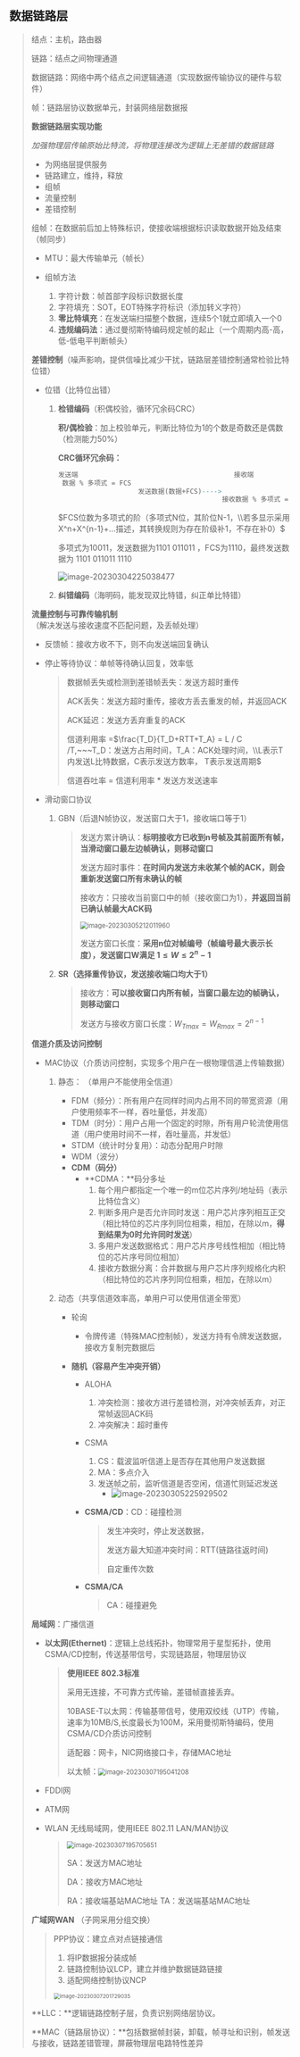 ## **数据链路层**

> 结点：主机，路由器
>
> 链路：结点之间物理通道
>
> 数据链路：网络中两个结点之间逻辑通道（实现数据传输协议的硬件与软件）
>
> 帧：链路层协议数据单元，封装网络层数据报
>
> **数据链路层实现功能**
>
> *加强物理层传输原始比特流，将物理连接改为逻辑上无差错的数据链路*
>
> - 为网络层提供服务
> - 链路建立，维持，释放
> - 组帧
> - 流量控制
> - 差错控制
>
> 组帧：在数据前后加上特殊标识，使接收端根据标识读取数据开始及结束（帧同步）
>
> - MTU：最大传输单元（帧长）
>
> - 组帧方法
>
>   1. 字符计数：帧首部字段标识数据长度
>   2. 字符填充：SOT，EOT特殊字符标识（添加转义字符）
>   3. **零比特填充**：在发送端扫描整个数据，连续5个1就立即填入一个0
>   4. **违规编码法**：通过曼彻斯特编码规定帧的起止（一个周期内高-高，低-低电平判断帧头）
>
> 
>
> **差错控制**（噪声影响，提供信噪比减少干扰，链路层差错控制通常检验比特位错）
>
> - 位错（比特位出错）
>
>   1. **检错编码**（积偶校验，循环冗余码CRC）
>
>      **积/偶检验**：加上校验单元，判断比特位为1的个数是奇数还是偶数（检测能力50%）
>
>      **CRC循环冗余码：**  
>
>      ```sql
>      发送端									     接收端
>       数据 % 多项式 = FCS   
>                          发送数据(数据+FCS)---->  
>       								    	接收数据 % 多项式 = 0 （无差错）
>
>      ```
>
>      $FCS位数为多项式的阶（多项式N位，其阶位N-1，\\若多显示采用X^n+X^{n-1}+...描述，其转换规则为存在阶级补1，不存在补0）$ 
>
>      多项式为10011，发送数据为1101 011011 ，FCS为1110，最终发送数据为 1101 011011 1110
>
>      ![image-20230304225038477](D:\code\computer-system-structure\计算机网络原理\3.数据链路层\image-20230304225038477.png) 
>
>   2. **纠错编码**（海明码，能发现双比特错，纠正单比特错） 
>
> 
>
> **流量控制与可靠传输机制** （解决发送与接收速度不匹配问题，及丢帧处理）
>
> - 反馈帧：接收方收不下，则不向发送端回复确认
>
> - 停止等待协议：单帧等待确认回复，效率低
>
>   > 数据帧丢失或检测到差错帧丢失：发送方超时重传
>   >
>   > ACK丢失：发送方超时重传，接收方丢去重发的帧，并返回ACK
>   >
>   > ACK延迟：发送方丢弃重复的ACK
>   >
>   > 信道利用率 =$\frac{T_D}{T_D+RTT+T_A} = L / C /T,~~~T_D：发送方占用时间，T_A：ACK处理时间，\\L表示T内发送L比特数据，C表示发送方数率， T表示发送周期$ 
>   >
>   > 信道吞吐率 = 信道利用率 *  发送方发送速率
>
> - 滑动窗口协议
>
>   1. GBN（后退N帧协议，发送窗口大于1，接收端口等于1）
>
>      > 发送方累计确认：**标明接收方已收到n号帧及其前面所有帧，当滑动窗口最左边帧确认，则移动窗口**
>      >
>      > 发送方超时事件：**在时间内发送方未收某个帧的ACK，则会重新发送窗口所有未确认的帧**
>      >
>      > 接收方：只接收当前窗口中的帧（接收窗口为1），**并返回当前已确认帧最大ACK码**
>      >
>      > <img src="image-20230305212011960.png" alt="image-20230305212011960" style="zoom:80%;" />  
>      >
>      > 发送方窗口长度：**采用n位对帧编号（帧编号最大表示长度），发送窗口W满足 $1 \le W \le 2^n -1$**
>
>   2. **SR（选择重传协议，发送接收端口均大于1）**
>
>      > 接收方：**可以接收窗口内所有帧，当窗口最左边的帧确认，则移动窗口**
>      >
>      > 发送方与接收方窗口长度：$W_{Tmax} = W_{Rmax} = 2^{n-1}$
>
> 
>
> **信道介质及访问控制**
>
> - MAC协议（介质访问控制，实现多个用户在一根物理信道上传输数据）
>
>   1. 静态： （单用户不能使用全信道）
>
>      - FDM（频分）：所有用户在同样时间内占用不同的带宽资源（用户使用频率不一样，吞吐量低，并发高）
>      - TDM（时分）：用户占用一个固定的时隙，所有用户轮流使用信道（用户使用时间不一样，吞吐量高，并发低）
>      - STDM（统计时分复用）：动态分配用户时隙
>      - WDM（波分）
>      - **CDM（码分）**
>        - **CDMA：**码分多址
>          1. 每个用户都指定一个唯一的m位芯片序列/地址码（表示比特位含义）
>          2. 判断多用户是否允许同时发送：用户芯片序列相互正交（相比特位的芯片序列同位相乘，相加，在除以m，**得到结果为0时允许同时发送**）
>          3. 多用户发送数据格式：用户芯片序号线性相加（相比特位的芯片序号同位相加）
>          4. 接收方数据分离：合并数据与用户芯片序列规格化内积（相比特位的芯片序列同位相乘，相加，在除以m）
>
>   2. 动态（共享信道效率高，单用户可以使用信道全带宽）
>
>      - 轮询
>
>        - 令牌传递（特殊MAC控制帧），发送方持有令牌发送数据，接收方复制完数据后
>
>      - **随机（容易产生冲突开销）**
>
>        - ALOHA
>
>          1. 冲突检测：接收方进行差错检测，对冲突帧丢弃，对正常帧返回ACK码
>          2. 冲突解决：超时重传
>
>        - CSMA
>
>          1. CS：载波监听信道上是否存在其他用户发送数据
>          2. MA：多点介入
>          3. 发送帧之前，监听信道是否空闲，信道忙则延迟发送
>             - ![image-20230305225929502](image-20230305225929502.png) 
>
>        - **CSMA/CD**：CD：碰撞检测
>
>          > 发生冲突时，停止发送数据，
>          >
>          > 发送方最大知道冲突时间：RTT(链路往返时间)
>          >
>          > 自定重传次数
>
>        - **CSMA/CA**
>
>          > CA：碰撞避免
>
> **局域网**：广播信道
>
> - **以太网(Ethernet)**：逻辑上总线拓扑，物理常用于星型拓扑，使用CSMA/CD控制，传送基带信号，实现链路层，物理层协议
>
>   > **使用IEEE 802.3标准**
>   >
>   > 采用无连接，不可靠方式传输，差错帧直接丢弃。
>   >
>   > 10BASE-T以太网：传输基带信号，使用双绞线（UTP）传输，速率为10MB/S,长度最长为100M，采用曼彻斯特编码，使用CSMA/CD介质访问控制
>   >
>   > 适配器：网卡，NIC网络接口卡，存储MAC地址
>   >
>   > 以太帧：<img src="image-20230307195041208.png" alt="image-20230307195041208" style="zoom:80%;" /> 
>   >
>   > 
>
> - FDDI网
>
> - ATM网
>
> - WLAN 无线局域网，使用IEEE 802.11  LAN/MAN协议
>
>   > <img src="image-20230307195705651.png" alt="image-20230307195705651" style="zoom: 80%;" /> 
>   >
>   > SA：发送方MAC地址
>   >
>   > DA：接收方MAC地址
>   >
>   > RA：接收端基站MAC地址
>   > TA：发送端基站MAC地址
>
> **广域网WAN** （子网采用分组交换）
>
> > PPP协议：建立点对点链接通信
> >
> > 1. 将IP数据报分装成帧
> > 2. 链路控制协议LCP，建立并维护数据链路链接
> > 3. 适配网络控制协议NCP
> >
> > <img src="image-20230307201729035.png" alt="image-20230307201729035" style="zoom:67%;" />  
>
> **LLC：**逻辑链路控制子层，负责识别网络层协议。
>
> **MAC（链路层协议）：**包括数据帧封装，卸载，帧寻址和识别，帧发送与接收，链路差错管理，屏蔽物理层电路特性差异
>
> 

